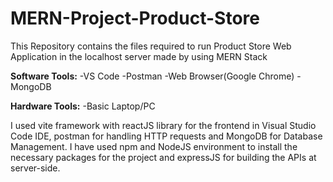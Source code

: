 # MERN-Project-Product-Store
This Repository contains the files required to run Product Store Web Application in the localhost server made by using MERN Stack

**Software Tools:**
-VS Code
-Postman
-Web Browser(Google Chrome)
-MongoDB

**Hardware Tools:**
-Basic Laptop/PC

I used vite framework with reactJS library for the frontend in Visual Studio Code IDE, postman for handling HTTP requests and MongoDB for Database Management. I have used npm and NodeJS environment to install the necessary packages for the project and expressJS for building the APIs at server-side.
